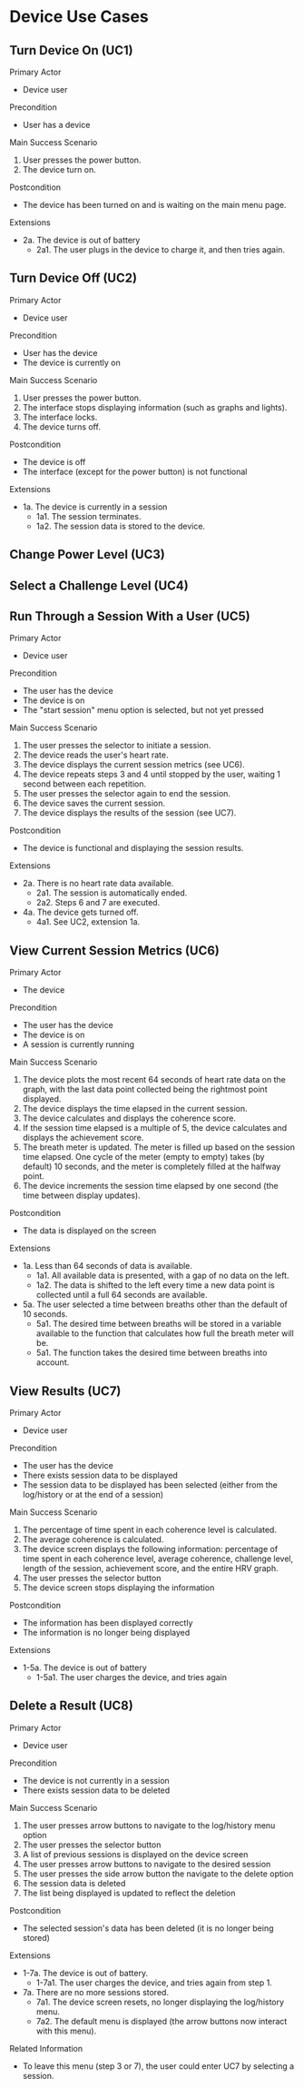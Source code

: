 # Device Use Cases

## Turn Device On (UC1)

Primary Actor

* Device user

Precondition

* User has a device

Main Success Scenario

1. User presses the power button.
2. The device turn on.

Postcondition

* The device has been turned on and is waiting on the main menu page.

Extensions

* 2a. The device is out of battery
  * 2a1. The user plugs in the device to charge it, and then tries again.

## Turn Device Off (UC2)

Primary Actor

* Device user

Precondition

* User has the device
* The device is currently on

Main Success Scenario

1. User presses the power button.
2. The interface stops displaying information (such as graphs and lights).
3. The interface locks.
4. The device turns off.

Postcondition

* The device is off
* The interface (except for the power button) is not functional

Extensions

* 1a. The device is currently in a session
  * 1a1. The session terminates.
  * 1a2. The session data is stored to the device.


## Change Power Level (UC3)

## Select a Challenge Level (UC4)

## Run Through a Session With a User (UC5)

Primary Actor

* Device user

Precondition

* The user has the device
* The device is on
* The "start session" menu option is selected, but not yet pressed

Main Success Scenario

1. The user presses the selector to initiate a session.
2. The device reads the user's heart rate.
3. The device displays the current session metrics (see UC6).
4. The device repeats steps 3 and 4 until stopped by the user, waiting 1 second between each repetition.
5. The user presses the selector again to end the session.
6. The device saves the current session.
7. The device displays the results of the session (see UC7).

Postcondition

* The device is functional and displaying the session results.

Extensions

* 2a. There is no heart rate data available.
  * 2a1. The session is automatically ended.
  * 2a2. Steps 6 and 7 are executed.
* 4a. The device gets turned off.
  * 4a1. See UC2, extension 1a.

## View Current Session Metrics (UC6)

Primary Actor

* The device

Precondition

* The user has the device
* The device is on
* A session is currently running

Main Success Scenario

1. The device plots the most recent 64 seconds of heart rate data on the graph, with the last data point collected being the rightmost point displayed.
2. The device displays the time elapsed in the current session.
3. The device calculates and displays the coherence score.
4. If the session time elapsed is a multiple of 5, the device calculates and displays the achievement score.
5. The breath meter is updated. The meter is filled up based on the session time elapsed. One cycle of the meter (empty to empty) takes (by default) 10 seconds, and the meter is completely filled at the halfway point.
6. The device increments the session time elapsed by one second (the time between display updates).

Postcondition

* The data is displayed on the screen

Extensions

* 1a. Less than 64 seconds of data is available.
  * 1a1. All available data is presented, with a gap of no data on the left.
  * 1a2. The data is shifted to the left every time a new data point is collected until a full 64 seconds are available.
* 5a. The user selected a time between breaths other than the default of 10 seconds.
  * 5a1. The desired time between breaths will be stored in a variable available to the function that calculates how full the breath meter will be.
  * 5a1. The function takes the desired time between breaths into account.

## View Results (UC7)

Primary Actor

* Device user

Precondition

* The user has the device
* There exists session data to be displayed
* The session data to be displayed has been selected (either from the log/history or at the end of a session)

Main Success Scenario

1. The percentage of time spent in each coherence level is calculated.
2. The average coherence is calculated.
3. The device screen displays the following information: percentage of time spent in each coherence level, average coherence, challenge level, length of the session, achievement score, and the entire HRV graph.
4. The user presses the selector button
5. The device screen stops displaying the information

Postcondition

* The information has been displayed correctly
* The information is no longer being displayed

Extensions

* 1-5a. The device is out of battery
  * 1-5a1. The user charges the device, and tries again

## Delete a Result (UC8)

Primary Actor

* Device user

Precondition

* The device is not currently in a session
* There exists session data to be deleted

Main Success Scenario

1. The user presses arrow buttons to navigate to the log/history menu option
2. The user presses the selector button
3. A list of previous sessions is displayed on the device screen
4. The user presses arrow buttons to navigate to the desired session
5. The user presses the side arrow button the navigate to the delete option
6. The session data is deleted
7. The list being displayed is updated to reflect the deletion

Postcondition

* The selected session's data has been deleted (it is no longer being stored)

Extensions

* 1-7a. The device is out of battery.
  * 1-7a1. The user charges the device, and tries again from step 1.
* 7a. There are no more sessions stored.
  * 7a1. The device screen resets, no longer displaying the log/history menu.
  * 7a2. The default menu is displayed (the arrow buttons now interact with this menu).

Related Information

* To leave this menu (step 3 or 7), the user could enter UC7 by selecting a session.
